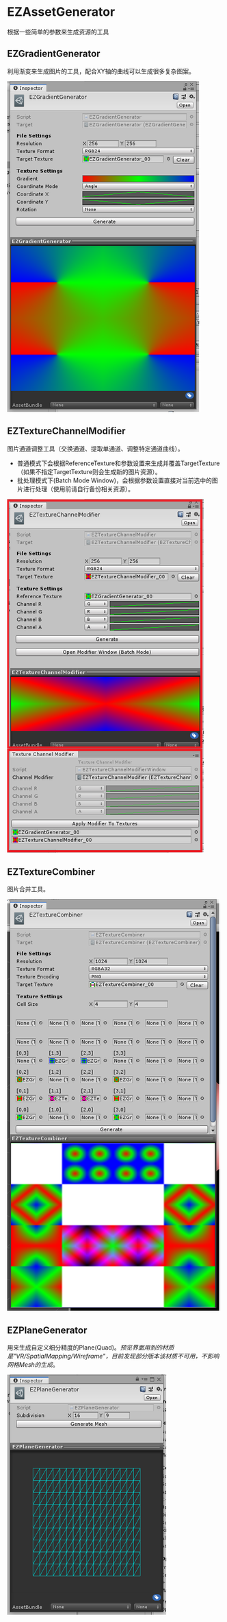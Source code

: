 # EZAssetGenerator

根据一些简单的参数来生成资源的工具

## EZGradientGenerator

利用渐变来生成图片的工具，配合XY轴的曲线可以生成很多复杂图案。

![EZGradientGenerator](.SamplePicture/EZGradientGenerator.png)

## EZTextureChannelModifier

图片通道调整工具（交换通道、提取单通道、调整特定通道曲线）。

- 普通模式下会根据ReferenceTexture和参数设置来生成并覆盖TargetTexture（如果不指定TargetTexture则会生成新的图片资源）。
- 批处理模式下(Batch Mode Window)，会根据参数设置直接对当前选中的图片进行处理（使用前请自行备份相关资源）。

![EZTextureChannelModifier](.SamplePicture/EZTextureChannelModifier.png)

## EZTextureCombiner

图片合并工具。

![EZTextureCombiner](.SamplePicture/EZTextureCombiner.png)

## EZPlaneGenerator

用来生成自定义细分精度的Plane(Quad)。*预览界面用到的材质是"VR/SpatialMapping/Wireframe"，目前发现部分版本该材质不可用，不影响网格Mesh的生成*。

![EZPlaneGenerator](.SamplePicture/EZPlaneGenerator.png)
